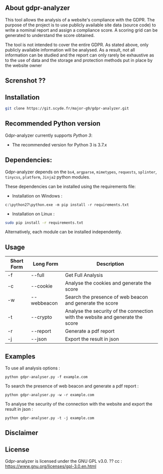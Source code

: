 
## About gdpr-analyzer
This tool allows the analysis of a website's compliance with the GDPR.
The purpose of the project is to use publicly available site data (source code) to write a nominal report and assign a compliance score. A scoring grid can be generated to understand the score obtained.

The tool is not intended to cover the entire GDPR. As stated above, only publicly available information will be analysed. As a result, not all information can be studied and the report can only rarely be exhaustive as to the use of data and the storage and protection methods put in place by the website owner
## Screnshot ??

## Installation
```bash
git clone https://git.scyde.fr/major-g9/gdpr-analyzer.git
```

## Recommended Python version
Gdpr-analyzer currently supports *Python 3*:
* The recommended version for Python 3 is 3.7.x

## Dependencies:
Gdpr-analyzer depends on the `bs4`, `argparse`, `mimetypes`, `requests`, `splinter`, `tinycss`, `platform`, `Jinja2` python modules.

These dependencies can be installed using the requirements file:
* Installation on Windows :
```
c:\python27\python.exe -m pip install -r requirements.txt
```
* Installation on Linux :
```bash
sudo pip install -r requirements.txt
```

Alternatively, each module can be installed independently.
## Usage

Short Form    | Long Form     | Description
------------- | ------------- |-------------
-f            | --full        | Get Full Analysis
-c            | --cookie      | Analyse the cookies and generate the score
-w            | --webbeacon   | Search the presence of web beacon and generate the score
-t            | --crypto      | Analyse the security of the connection with the website and generate the score
-r            | --report      | Generate a pdf report
-j            | --json        | Export the result in json

## Examples
To use all analysis options :

`python gdpr-analyser.py -f example.com`

To search the presence of web beacon and generate a pdf report :

`python gdpr-analyser.py -w -r example.com`

To analyse the security of the connection with the website and export the result in json :

`python gdpr-analyser.py -t -j example.com`

## Disclaimer

## License
Gdpr-analyzer is licensed under the GNU GPL v3.0. ??
cc : https://www.gnu.org/licenses/gpl-3.0.en.html
